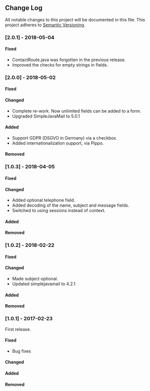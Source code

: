 ## Change Log
All notable changes to this project will be documented in this file.
This project adheres to [Semantic Versioning](http://semver.org/).

### [2.0.1] - 2018-05-04

#### Fixed
- ContactRoute.java was forgotten in the previous release.
- Improved the checks for empty strings in fields.

### [2.0.0] - 2018-05-02

#### Fixed

#### Changed
- Complete re-work. Now unlimited fields can be added to a form.
- Upgraded SimpleJavaMail to 5.0.1

#### Added
- Support GDPR (DSGVO in Germany) via a checkbox.
- Added internationalization support, via Pippo.

#### Removed

### [1.0.3] - 2018-04-05

#### Fixed

#### Changed
- Added optional telephone field.
- Added decoding of the name, subject and message fields.
- Switched to using sessions instead of context.

#### Added

#### Removed


### [1.0.2] - 2018-02-22

#### Fixed

#### Changed
- Made subject optional.
- Updated simplejavamail to 4.2.1
#### Added

#### Removed

### [1.0.1] - 2017-02-23
First release.

#### Fixed
- Bug fixes

#### Changed

#### Added

#### Removed
